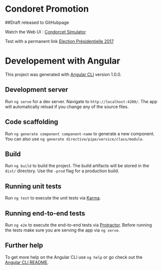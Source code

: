 # Condoret Promotion

##Draft released to GitHubpage

Watch the Web UI :
[Condorcet Simulator](https://marketgarden.github.io/condorcet-promotion/)

Test with a permanent link [Election Présidentielle 2017](https://marketgarden.github.io/condorcet-promotion/json-raw/%7B%22election%22%3A%7B%22name%22%3A%22Election%20pr%C3%A9sidentielle%202017%22%2C%22candidates%22%3A%5B%7B%22name%22%3A%22Fran%C3%A7ois%20Fillon%22%7D%2C%7B%22name%22%3A%22Beno%C3%AEt%20Hamon%22%7D%2C%7B%22name%22%3A%22Emmanuel%20Macron%22%7D%2C%7B%22name%22%3A%22Marine%20Le%20Pen%22%7D%2C%7B%22name%22%3A%22Jean%20Luc%20Melenchon%22%7D%2C%7B%22name%22%3A%22Jacques%20Cheminade%22%7D%2C%7B%22name%22%3A%22Jean%20Lassalle%22%7D%2C%7B%22name%22%3A%22Nathalie%20Arthaud%22%7D%2C%7B%22name%22%3A%22Philippe%20Poutou%22%7D%2C%7B%22name%22%3A%22Fran%C3%A7ois%20Asselineau%22%7D%2C%7B%22name%22%3A%22Nicolas%20Dupont%20Aignan%22%7D%5D%7D%2C%22votes%22%3A%5B%5D%7D)

# Developement with Angular

This project was generated with [Angular CLI](https://github.com/angular/angular-cli) version 1.0.0.

## Development server

Run `ng serve` for a dev server. Navigate to `http://localhost:4200/`. The app will automatically reload if you change any of the source files.

## Code scaffolding

Run `ng generate component component-name` to generate a new component. You can also use `ng generate directive/pipe/service/class/module`.

## Build

Run `ng build` to build the project. The build artifacts will be stored in the `dist/` directory. Use the `-prod` flag for a production build.

## Running unit tests

Run `ng test` to execute the unit tests via [Karma](https://karma-runner.github.io).

## Running end-to-end tests

Run `ng e2e` to execute the end-to-end tests via [Protractor](http://www.protractortest.org/).
Before running the tests make sure you are serving the app via `ng serve`.

## Further help

To get more help on the Angular CLI use `ng help` or go check out the [Angular CLI README](https://github.com/angular/angular-cli/blob/master/README.md).
